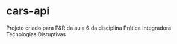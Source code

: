 # cars-api

Projeto criado para P&R da aula 6 da disciplina Prática Integradora Tecnologias Disruptivas
